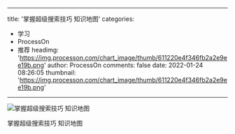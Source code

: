 
---
title: '掌握超级搜索技巧 知识地图'
categories: 
 - 学习
 - ProcessOn
 - 推荐
headimg: 'https://img.processon.com/chart_image/thumb/611220e4f346fb2a2e9ee19b.png'
author: ProcessOn
comments: false
date: 2022-01-24 08:26:05
thumbnail: 'https://img.processon.com/chart_image/thumb/611220e4f346fb2a2e9ee19b.png'
---

<div>   
<img class="thumb" alt="掌握超级搜索技巧 知识地图" src="https://img.processon.com/chart_image/thumb/611220e4f346fb2a2e9ee19b.png" referrerpolicy="no-referrer">
<p>掌握超级搜索技巧 知识地图</p>  
</div>
            